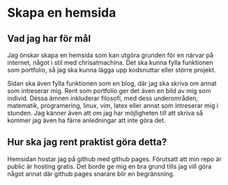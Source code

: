 # Skapa en hemsida

## Vad jag har för mål

Jag önskar skapa en hemsida som kan utgöra grunden för en närvar på internet, något i stil med chrisatmachina. Det ska kunna fylla funktionen som portfolio, så jag ska kunna lägga upp kodsnuttar eller större projekt.

Sidan ska även fylla funktionen som en blog, där jag ska skriva om annat som intreserar mig. Rent som portfolio ger det även en bild av mig som individ. Dessa ämnen inkluderar filosofi, med dess underområden, matematik, programering, linux, vim, latex eller annat som intreserar mig i stunden. Jag känner även att om jag har möjligheten till att skriva så kommer jag även ha färre anledningar att inte göra det.

## Hur ska jag rent praktist göra detta?

Hemsidan hostar jag på github med github pages. Förutsatt att min repo är public är hosting gratis. Det borde ge mig en bra grund tills jag vill göra något annat där github pages snarare blir en begränsning.



